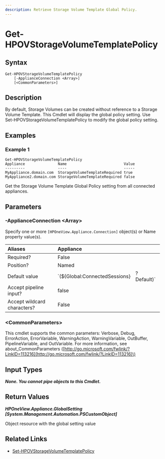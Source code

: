 ```yaml
---
description: Retrieve Storage Volume Template Global Policy.
---
```


# Get-HPOVStorageVolumeTemplatePolicy

## Syntax

```text
Get-HPOVStorageVolumeTemplatePolicy
    [-ApplianceConnection <Array>]
    [<CommonParameters>]
```

## Description

By default, Storage Volumes can be created without reference to a Storage Volume Template. This Cmdlet will display the global policy setting. Use Set-HPOVStorageVolumeTemplatePolicy to modify the global policy setting.

## Examples

### Example 1

```text
Get-HPOVStorageVolumeTemplatePolicy
Appliance               Name                          Value
---------               ----                          -----
MyAppliance.domain.com  StorageVolumeTemplateRequired true
MyAppliance2.domain.com StorageVolumeTemplateRequired false
```

Get the Storage Volume Template Global Policy setting from all connected appliances.

## Parameters

### -ApplianceConnection &lt;Array&gt;

Specify one or more `[HPOneView.Appliance.Connection]` object\(s\) or Name property value\(s\).

| Aliases | Appliance |  |
| :--- | :--- | :--- |
| Required? | False |  |
| Position? | Named |  |
| Default value | \`\(${Global:ConnectedSessions} | ? Default\)\` |
| Accept pipeline input? | false |  |
| Accept wildcard characters? | False |  |

### &lt;CommonParameters&gt;

This cmdlet supports the common parameters: Verbose, Debug, ErrorAction, ErrorVariable, WarningAction, WarningVariable, OutBuffer, PipelineVariable, and OutVariable. For more information, see about\_CommonParameters \([http://go.microsoft.com/fwlink/?LinkID=113216](http://go.microsoft.com/fwlink/?LinkID=113216)\)

## Input Types

_**None. You cannot pipe objects to this Cmdlet.**_

## Return Values

_**HPOneView.Appliance.GlobalSetting \[System.Management.Automation.PSCustomObject\]**_

Object resource with the global setting value

## Related Links

* [Set-HPOVStorageVolumeTemplatePolicy](set-hpovstoragevolumetemplatepolicy.md)

